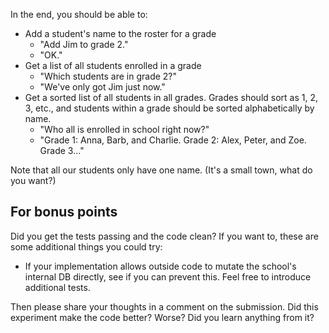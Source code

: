 In the end, you should be able to:

- Add a student's name to the roster for a grade
  - "Add Jim to grade 2."
  - "OK."
- Get a list of all students enrolled in a grade
  - "Which students are in grade 2?"
  - "We've only got Jim just now."
- Get a sorted list of all students in all grades.
  Grades should sort as 1, 2, 3, etc.,
  and students within a grade should be sorted alphabetically by name.
  - "Who all is enrolled in school right now?"
  - "Grade 1: Anna, Barb, and Charlie. Grade 2: Alex, Peter, and Zoe. Grade 3…"

Note that all our students only have one name.
(It's a small town, what do you want?)


## For bonus points

Did you get the tests passing and the code clean? If you want to, these are some additional things you could try:

* If your implementation allows outside code to mutate the school's internal DB directly, see if you can prevent this. Feel free to introduce additional tests.

Then please share your thoughts in a comment on the submission. Did this experiment make the code better? Worse? Did you learn anything from it?
